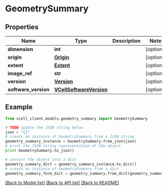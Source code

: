 # GeometrySummary


## Properties
Name | Type | Description | Notes
------------ | ------------- | ------------- | -------------
**dimension** | **int** |  | [optional] 
**origin** | [**Origin**](Origin.md) |  | [optional] 
**extent** | [**Extent**](Extent.md) |  | [optional] 
**image_ref** | **str** |  | [optional] 
**version** | [**Version**](Version.md) |  | [optional] 
**software_version** | [**VCellSoftwareVersion**](VCellSoftwareVersion.md) |  | [optional] 

## Example

```python
from vcell_client.models.geometry_summary import GeometrySummary

# TODO update the JSON string below
json = "{}"
# create an instance of GeometrySummary from a JSON string
geometry_summary_instance = GeometrySummary.from_json(json)
# print the JSON string representation of the object
print GeometrySummary.to_json()

# convert the object into a dict
geometry_summary_dict = geometry_summary_instance.to_dict()
# create an instance of GeometrySummary from a dict
geometry_summary_form_dict = geometry_summary.from_dict(geometry_summary_dict)
```
[[Back to Model list]](../README.md#documentation-for-models) [[Back to API list]](../README.md#documentation-for-api-endpoints) [[Back to README]](../README.md)


